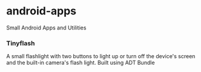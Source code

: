 android-apps
============

Small Android Apps and Utilities

### Tinyflash
A small flashlight with two buttons to light up or turn off the device's screen and the built-in camera's flash light.
  Built using ADT Bundle
  
